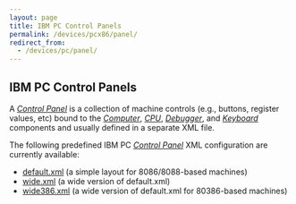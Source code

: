 ```yaml
---
layout: page
title: IBM PC Control Panels
permalink: /devices/pcx86/panel/
redirect_from:
  - /devices/pc/panel/
---
```


IBM PC Control Panels
---

A *[Control Panel](/docs/pcx86/panel/)* is a collection of machine controls (e.g., buttons, register values, etc)
bound to the *[Computer](/docs/pcx86/computer/)*, *[CPU](/docs/pcx86/cpu/)*, *[Debugger](/docs/pcx86/debugger/)*,
and *[Keyboard](/docs/pcx86/keyboard/)* components and usually defined in a separate XML file.

The following predefined IBM PC *[Control Panel](/docs/pcx86/panel/)* XML configuration are currently available:

 - [default.xml](default.xml) (a simple layout for 8086/8088-based machines)
 - [wide.xml](wide.xml) (a wide version of default.xml)
 - [wide386.xml](wide386.xml) (a wide version of default.xml for 80386-based machines)
